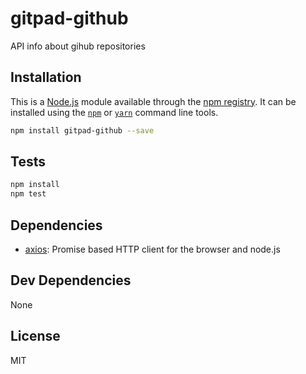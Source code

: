 # gitpad-github

API info about gihub repositories

## Installation

This is a [Node.js](https://nodejs.org/) module available through the 
[npm registry](https://www.npmjs.com/). It can be installed using the 
[`npm`](https://docs.npmjs.com/getting-started/installing-npm-packages-locally)
or 
[`yarn`](https://yarnpkg.com/en/)
command line tools.

```sh
npm install gitpad-github --save
```

## Tests

```sh
npm install
npm test
```

## Dependencies

- [axios](https://ghub.io/axios): Promise based HTTP client for the browser and node.js

## Dev Dependencies

None

## License

MIT
